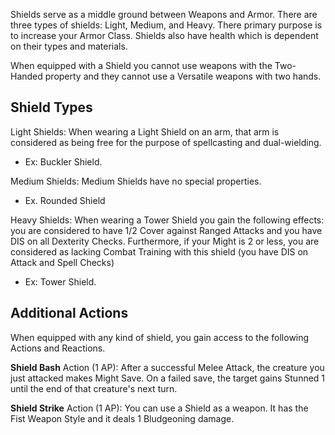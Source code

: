 Shields serve as a middle ground between Weapons and Armor. There are three types of shields: Light, Medium, and Heavy. There primary purpose is to increase your Armor Class. Shields also have health which is dependent on their types and materials. 

When equipped with a Shield you cannot use weapons with the Two-Handed property and they cannot use a Versatile weapons with two hands.

## Shield Types
Light Shields: When wearing a Light Shield on an arm, that arm is considered as being free for the purpose of spellcasting and dual-wielding. 
- Ex: Buckler Shield.

Medium Shields: Medium Shields have no special properties.
- Ex. Rounded Shield

Heavy Shields: When wearing a Tower Shield you gain the following effects: you are considered to have 1/2 Cover against Ranged Attacks and you have DIS on all Dexterity Checks. Furthermore, if your Might is 2 or less, you are considered as lacking Combat Training with this shield (you have DIS on Attack and Spell Checks)
- Ex: Tower Shield.


## Additional Actions
When equipped with any kind of shield, you gain access to the following Actions and Reactions.

**Shield Bash**
Action (1 AP): After a successful Melee Attack, the creature you just attacked makes Might Save. On a failed save, the target gains Stunned 1 until the end of that creature's next turn. 

**Shield Strike**
Action (1 AP): You can use a Shield as a weapon. It has the Fist Weapon Style and it deals 1 Bludgeoning damage.



